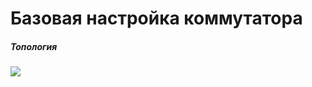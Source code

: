 # Базовая настройка коммутатора
##### Топология 
<img src="file:///C:\Users\bonda\Videos\Captures\Otus\Cisco" />
